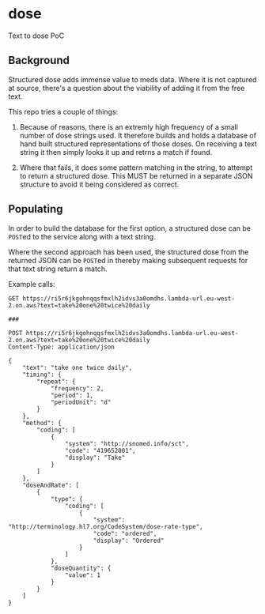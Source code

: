 # dose
Text to dose PoC

## Background
Structured dose adds immense value to meds data.
Where it is not captured at source, there's a question about the viability of adding it from the free text.

This repo tries a couple of things:
1) Because of reasons, there is an extremly high frequency of a small number of dose strings used. It therefore builds and holds a database of hand built structured representations of those doses. On receiving a text string it then simply looks it up and retrns a match if found.

2) Where that fails, it does some pattern matching in the string, to attempt to return a structured dose. This MUST be returned in a separate JSON structure to avoid it being considered as correct.

## Populating
In order to build the database for the first option, a structured dose can be `POST`ed to the service along with a text string.

Where the second approach has been used, the structured dose from the returned JSON can be `POST`ed in thereby making subsequent requests for that text string return a match.

Example calls:
```
GET https://ri5r6jkgohnqqsfmxlh2idvs3a0omdhs.lambda-url.eu-west-2.on.aws?text=take%20one%20twice%20daily

###

POST https://ri5r6jkgohnqqsfmxlh2idvs3a0omdhs.lambda-url.eu-west-2.on.aws?text=take%20one%20twice%20daily
Content-Type: application/json

{
    "text": "take one twice daily",
    "timing": {
        "repeat": {
            "frequency": 2,
            "period": 1,
            "periodUnit": "d"
        }
    },
    "method": {
        "coding": [
            {
                "system": "http://snomed.info/sct",
                "code": "419652001",
                "display": "Take"
            }
        ]
    },
    "doseAndRate": [
        {
            "type": {
                "coding": [
                    {
                        "system": "http://terminology.hl7.org/CodeSystem/dose-rate-type",
                        "code": "ordered",
                        "display": "Ordered"
                    }
                ]
            },
            "doseQuantity": {
                "value": 1
            }
        }
    ]
}
```
